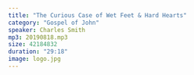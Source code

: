 ```yaml
---
title: "The Curious Case of Wet Feet & Hard Hearts"
category: "Gospel of John"
speaker: Charles Smith
mp3: 20190818.mp3
size: 42184832
duration: "29:18"
image: logo.jpg
---
```


